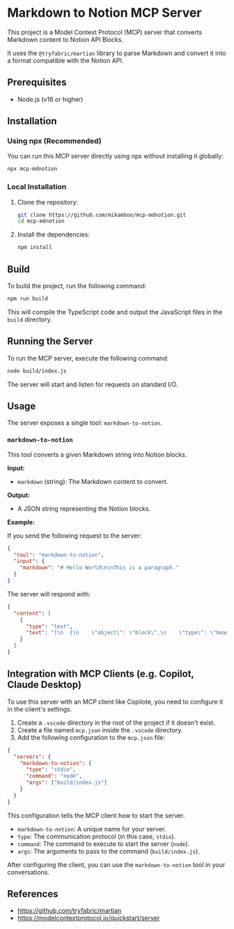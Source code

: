 # Markdown to Notion MCP Server

This project is a Model Context Protocol (MCP) server that converts Markdown content to Notion API Blocks.

It uses the `@tryfabric/martian` library to parse Markdown and convert it into a format compatible with the Notion API.

## Prerequisites

- Node.js (v16 or higher)

## Installation

### Using npx (Recommended)

You can run this MCP server directly using npx without installing it globally:

```bash
npx mcp-mdnotion
```

### Local Installation

1. Clone the repository:
   ```bash
   git clone https://github.com/mikamboo/mcp-mdnotion.git
   cd mcp-mdnotion
   ```

2. Install the dependencies:
   ```bash
   npm install
   ```

## Build

To build the project, run the following command:

```bash
npm run build
```

This will compile the TypeScript code and output the JavaScript files in the `build` directory.

## Running the Server

To run the MCP server, execute the following command:

```bash
node build/index.js
```

The server will start and listen for requests on standard I/O.

## Usage

The server exposes a single tool: `markdown-to-notion`.

### `markdown-to-notion`

This tool converts a given Markdown string into Notion blocks.

**Input:**

- `markdown` (string): The Markdown content to convert.

**Output:**

- A JSON string representing the Notion blocks.

**Example:**

If you send the following request to the server:

```json
{
  "tool": "markdown-to-notion",
  "input": {
    "markdown": "# Hello World\n\nThis is a paragraph."
  }
}
```

The server will respond with:

```json
{
  "content": [
    {
      "type": "text",
      "text": "[\n  {\n    \"object\": \"block\",\n    \"type\": \"heading_1\",\n    \"heading_1\": {\n      \"rich_text\": [\n        {\n          \"type\": \"text\",\n          \"text\": {\n            \"content\": \"Hello World\"\n          }\n        }\n      ]\n    }\n  },\n  {\n    \"object\": \"block\",\n    \"type\": \"paragraph\",\n    \"paragraph\": {\n      \"rich_text\": [\n        {\n          \"type\": \"text\",\n          \"text\": {\n            \"content\": \"This is a paragraph.\"\n          }\n        }\n      ]\n    }\n  }\n]"
    }
  ]
}
```

## Integration with MCP Clients (e.g. Copilot, Claude Desktop)

To use this server with an MCP client like Copilote, you need to configure it in the client's settings.

1.  Create a `.vscode` directory in the root of the project if it doesn't exist.
2.  Create a file named `mcp.json` inside the `.vscode` directory.
3.  Add the following configuration to the `mcp.json` file:

```json
{
  "servers": {
    "markdown-to-notion": {
      "type": "stdio",
      "command": "node",
      "args": ["build/index.js"]
    }
  }
}
```

This configuration tells the MCP client how to start the server.

- `markdown-to-notion`: A unique name for your server.
- `type`: The communication protocol (in this case, `stdio`).
- `command`: The command to execute to start the server (`node`).
- `args`: The arguments to pass to the command (`build/index.js`).

After configuring the client, you can use the `markdown-to-notion` tool in your conversations.

## References

* https://github.com/tryfabric/martian
* https://modelcontextprotocol.io/quickstart/server
